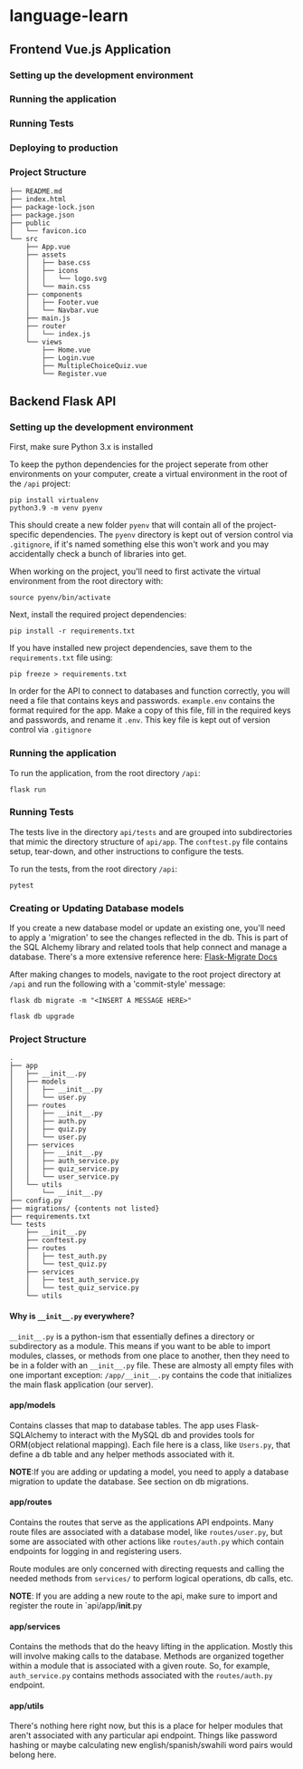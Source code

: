 # language-learn

## Frontend Vue.js Application

### Setting up the development environment

### Running the application

### Running Tests

### Deploying to production

### Project Structure
```
├── README.md
├── index.html
├── package-lock.json
├── package.json
├── public
│   └── favicon.ico
└── src
    ├── App.vue
    ├── assets
    │   ├── base.css
    │   ├── icons
    │   │   └── logo.svg
    │   └── main.css
    ├── components
    │   ├── Footer.vue
    │   └── Navbar.vue
    ├── main.js
    ├── router
    │   └── index.js
    └── views
        ├── Home.vue
        ├── Login.vue
        ├── MultipleChoiceQuiz.vue
        └── Register.vue
```

## Backend Flask API

### Setting up the development environment
First, make sure Python 3.x is installed

To keep the python dependencies for the project seperate from other environments on your computer, create a virtual environment in the root of the `/api` project:
```
pip install virtualenv
python3.9 -m venv pyenv
```
This should create a new folder `pyenv` that will contain all of the project-specific dependencies.
The `pyenv` directory is kept out of version control via `.gitignore`, if it's named something else this won't work and you may accidentally check a bunch of libraries into get.

When working on the project, you'll need to first activate the virtual environment from the root directory with:
```
source pyenv/bin/activate
```
Next, install the required project dependencies:
```
pip install -r requirements.txt
```
If you have installed new project dependencies, save them to the `requirements.txt` file using:
```
pip freeze > requirements.txt
```

In order for the API to connect to databases and function correctly, you will need a file that contains keys and passwords. `example.env` contains the format required for the app. Make a copy of this file, fill in the required keys and passwords, and rename it `.env`. This key file is kept out of version control via `.gitignore`

### Running the application
To run the application, from the root directory `/api`:
```
flask run
```

### Running Tests
The tests live in the directory `api/tests` and are grouped into subdirectories that mimic the directory structure of `api/app`. The `conftest.py` file contains setup, tear-down, and other instructions to configure the tests.

To run the tests, from the root directory `/api`:
```
pytest
```

### Creating or Updating Database models

If you create a new database model or update an existing one, you'll need to apply a 'migration' to see the changes reflected in the db. This is part of the SQL Alchemy library and related tools that help connect and manage a database.
There's a more extensive reference here:
[Flask-Migrate Docs](https://flask-migrate.readthedocs.io/en/latest/)

After making changes to models, navigate to the root project directory at `/api` and run the following with a 'commit-style' message:
```
flask db migrate -m "<INSERT A MESSAGE HERE>"

flask db upgrade
```

### Project Structure

```
.
├── app
│   ├── __init__.py
│   ├── models
│   │   ├── __init__.py
│   │   └── user.py
│   ├── routes
│   │   ├── __init__.py
│   │   ├── auth.py
│   │   ├── quiz.py
│   │   └── user.py
│   ├── services
│   │   ├── __init__.py
│   │   ├── auth_service.py
│   │   ├── quiz_service.py
│   │   └── user_service.py
│   └── utils
│       └── __init__.py
├── config.py
├── migrations/ {contents not listed}
├── requirements.txt
└── tests
    ├── __init__.py
    ├── conftest.py
    ├── routes
    │   ├── test_auth.py
    │   └── test_quiz.py
    ├── services
    │   ├── test_auth_service.py
    │   └── test_quiz_service.py
    └── utils
```

#### Why is `__init__.py` everywhere?
`__init__.py` is a python-ism that essentially defines a directory or subdirectory as a module. This means if you want to be able to import modules, classes, or methods from one place to another, then they need to be in a folder with an `__init__.py` file. These are almosty all empty files with one important exception: `/app/__init__.py` contains the code that initializes the main flask application (our server).


#### app/models
Contains classes that map to database tables. The app uses Flask-SQLAlchemy to interact with the MySQL db and provides tools for ORM(object relational mapping). Each file here is a class, like `Users.py`, that define a db table and any helper methods associated with it.

**NOTE**:If you are adding or updating a model, you need to apply a database migration to update the database. See section on db migrations.

#### app/routes
Contains the routes that serve as the applications API endpoints. Many route files are associated with a database model, like `routes/user.py`, but some are associated with other actions like `routes/auth.py` which contain endpoints for logging in and registering users.

Route modules are only concerned with directing requests and calling the needed methods from `services/` to perform logical operations, db calls, etc. 

**NOTE**: If you are adding a new route to the api, make sure to import and register the route in `api/app/__init__.py

#### app/services
Contains the methods that do the heavy lifting in the application. Mostly this will involve making calls to the database. Methods are organized together within a module that is associated with a given route. So, for example, `auth_service.py` contains methods associated with the `routes/auth.py` endpoint.


#### app/utils
There's nothing here right now, but this is a place for helper modules that aren't associated with any particular api endpoint. Things like password hashing or maybe calculating new english/spanish/swahili word pairs would belong here. 